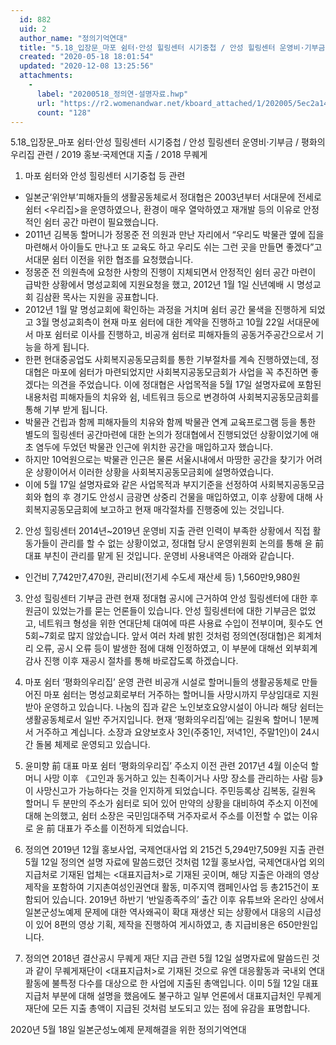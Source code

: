 ```yaml
---
  id: 882
  uid: 2
  author_name: "정의기억연대"
  title: "5.18_입장문_마포 쉼터·안성 힐링센터 시기중첩 / 안성 힐링센터 운영비·기부금 / 평화의우리집 / 평화의우리집 이전 / 2019 홍보·국제연대 지출 / 2018 무퀘게"
  created: "2020-05-18 18:01:54"
  updated: "2020-12-08 13:25:56"
  attachments: 
    - 
      label: "20200518_정의연-설명자료.hwp"
      url: "https://r2.womenandwar.net/kboard_attached/1/202005/5ec2a149e6d937124283.hwp"
      count: "128"
---
```

5.18_입장문_마포 쉼터·안성 힐링센터 시기중첩 / 안성 힐링센터 운영비·기부금 / 평화의우리집 관련 / 2019 홍보·국제연대 지출 / 2018 무퀘게

1. 마포 쉼터와 안성 힐링센터 시기중첩 등 관련 
- 일본군‘위안부’피해자들의 생활공동체로서 정대협은 2003년부터 서대문에 전세로 쉼터 <우리집>을 운영하였으나, 환경이 매우 열악하였고 재개발 등의 이유로 안정적인 쉼터 공간 마련이 필요했습니다.
- 2011년 김복동 할머니가 정몽준 전 의원과 만난 자리에서 “우리도 박물관 옆에 집을 마련해서 아이들도 만나고 또 교육도 하고 우리도 쉬는 그런 곳을 만들면 좋겠다”고 서대문 쉼터 이전을 위한 협조를 요청했습니다. 
- 정몽준 전 의원측에 요청한 사항의 진행이 지체되면서 안정적인 쉼터 공간 마련이 급박한 상황에서 명성교회에 지원요청을 했고, 2012년 1월 1일 신년예배 시 명성교회 김삼환 목사는 지원을 공표합니다.
- 2012년 1월 말 명성교회에 확인하는 과정을 거치며 쉼터 공간 물색을 진행하게 되었고 3월 명성교회측이 현재 마포 쉼터에 대한 계약을 진행하고 10월 22일 서대문에서 마포 쉼터로 이사를 진행하고, 비공개 쉼터로 피해자들의 공동거주공간으로서 기능을 하게 됩니다. 
- 한편 현대중공업도 사회복지공동모금회를 통한 기부절차를 계속 진행하였는데, 정대협은 마포에 쉼터가 마련되었지만 사회복지공동모금회가 사업을 꼭 추진하면 좋겠다는 의견을 주었습니다. 이에 정대협은 사업목적을 5월 17일 설명자료에 포함된 내용처럼 피해자들의 치유와 쉼, 네트워크 등으로 변경하여 사회복지공동모금회를 통해 기부 받게 됩니다. 
- 박물관 건립과 함께 피해자들의 치유와 함께 박물관 연계 교육프로그램 등을 통한 별도의 힐링센터 공간마련에 대한 논의가 정대협에서 진행되었던 상황이었기에 애초 염두에 두었던 박물관 인근에 위치한 공간을 매입하고자 했습니다. 
- 하지만 10억원으로는 박물관 인근은 물론 서울시내에서 마땅한 공간을 찾기가 어려운 상황이어서 이러한 상황을 사회복지공동모금회에 설명하였습니다. 
- 이에 5월 17일 설명자료와 같은 사업목적과 부지기준을 선정하여 사회복지공동모금회와 협의 후 경기도 안성시 금광면 상중리 건물을 매입하였고, 이후 상황에 대해 사회복지공동모금회에 보고하고 현재 매각절차를 진행중에 있는 것입니다. 

2. 안성 힐링센터 2014년~2019년 운영비 지출 관련 
인력이 부족한 상황에서 직접 활동가들이 관리를 할 수 없는 상황이었고, 정대협 당시 운영위원회 논의를 통해 윤 前 대표 부친이 관리를 맡게 된 것입니다. 
운영비 사용내역은 아래와 같습니다. 
- 인건비 7,742만7,470원, 관리비(전기세 수도세 재산세 등) 1,560만9,980원 


3. 안성 힐링센터 기부금 관련 
현재 정대협 공시에 근거하여 안성 힐링센터에 대한 후원금이 있었는가를 묻는 언론들이 있습니다. 안성 힐링센터에 대한 기부금은 없었고, 네트워크 형성을 위한 연대단체 대여에 따른 사용료 수입이 전부이며, 횟수도 연 5회~7회로 많지 않았습니다. 
앞서 여러 차례 밝힌 것처럼 정의연(정대협)은 회계처리 오류, 공시 오류 등이 발생한 점에 대해 인정하였고, 이 부분에 대해선 외부회계감사 진행 이후 재공시 절차를 통해 바로잡도록 하겠습니다. 

4. 마포 쉼터 ‘평화의우리집’ 운영 관련
비공개 시설로 할머니들의 생활공동체로 만들어진 마포 쉼터는 명성교회로부터 거주하는 할머니들 사망시까지 무상임대로 지원받아 운영하고 있습니다. 나눔의 집과 같은 노인보호요양시설이 아니라 해당 쉼터는 생활공동체로서 일반 주거지입니다. 
현재 ‘평화의우리집’에는 길원옥 할머니 1분께서 거주하고 계십니다. 
소장과 요양보호사 3인(주중1인, 저녁1인, 주말1인)이 24시간 돌봄 체제로 운영되고 있습니다. 

5. 윤미향 前 대표 마포 쉼터 ‘평화의우리집’ 주소지 이전 관련 
2017년 4월 이순덕 할머니 사망 이후 《고인과 동거하고 있는 친족이거나 사망 장소를 관리하는 사람 등》이 사망신고가 가능하다는 것을 인지하게 되었습니다. 
주민등록상 김복동, 길원옥 할머니 두 분만의 주소가 쉼터로 되어 있어 만약의 상황을 대비하여 주소지 이전에 대해 논의했고, 쉼터 소장은 국민임대주택 거주자로서 주소를 이전할 수 없는 이유로 윤 前 대표가 주소를 이전하게 되었습니다. 

6. 정의연 2019년 12월 홍보사업, 국제연대사업 외 215건 5,294만7,509원 지출 관련
5월 12일 정의연 설명 자료에 말씀드렸던 것처럼 12월 홍보사업, 국제연대사업 외의 지급처로 기재된 업체는 <대표지급처>로 기재된 곳이며, 해당 지출은 아래의 영상제작을 포함하여 기지촌여성인권연대 활동, 미주지역 캠페인사업 등 총215건이 포함되어 있습니다. 
2019년 하반기 ‘반일종족주의’ 출간 이후 유튜브와 온라인 상에서 일본군성노예제 문제에 대한 역사왜곡이 확대 재생산 되는 상황에서 대응의 시급성이 있어 8편의 영상 기획, 제작을 진행하여 게시하였고, 총 지급비용은 650만원입니다.

7. 정의연 2018년 결산공시 무퀘게 재단 지급 관련 
5월 12일 설명자료에 말씀드린 것과 같이 무퀘게재단이 <대표지급처>로 기재된 것으로 유엔 대응활동과 국내외 연대활동에 불특정 다수를 대상으로 한 사업에 지출된 총액입니다. 이미 5월 12일 대표지급처 부분에 대해 설명을 했음에도 불구하고 일부 언론에서 대표지급처인 무퀘게 재단에 모든 지출 총액이 지급된 것처럼 보도되고 있는 점에 유감을 표명합니다. 

2020년 5월 18일
일본군성노예제 문제해결을 위한 정의기억연대